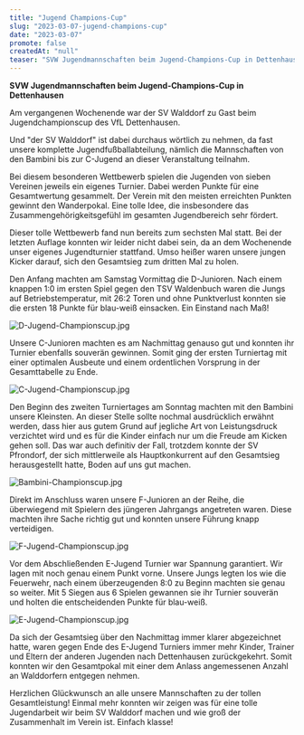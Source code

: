 ```yaml
---
title: "Jugend Champions-Cup"
slug: "2023-03-07-jugend-champions-cup"
date: "2023-03-07"
promote: false
createdAt: "null"
teaser: "SVW Jugendmannschaften beim Jugend-Champions-Cup in Dettenhausen"
---
```

**SVW Jugendmannschaften beim Jugend-Champions-Cup in Dettenhausen**

Am vergangenen Wochenende war der SV Walddorf zu Gast beim Jugendchampionscup des VfL Dettenhausen.

Und "der SV Walddorf" ist dabei durchaus wörtlich zu nehmen, da fast unsere komplette Jugendfußballabteilung, nämlich die Mannschaften von den Bambini bis zur C-Jugend an dieser Veranstaltung teilnahm.

Bei diesem besonderen Wettbewerb spielen die Jugenden von sieben Vereinen jeweils ein eigenes Turnier. Dabei werden Punkte für eine Gesamtwertung gesammelt. Der Verein mit den meisten erreichten Punkten gewinnt den Wanderpokal. Eine tolle Idee, die insbesondere das Zusammengehörigkeitsgefühl im gesamten Jugendbereich sehr fördert.

Dieser tolle Wettbewerb fand nun bereits zum sechsten Mal statt. Bei der letzten Auflage konnten wir leider nicht dabei sein, da an dem Wochenende unser eigenes Jugendturnier stattfand. Umso heißer waren unsere jungen Kicker darauf, sich den Gesamtsieg zum dritten Mal zu holen.

Den Anfang machten am Samstag Vormittag die D-Junioren. Nach einem knappen 1:0 im ersten Spiel gegen den TSV Waldenbuch waren die Jungs auf Betriebstemperatur, mit 26:2 Toren und ohne Punktverlust konnten sie die ersten 18 Punkte für blau-weiß einsacken. Ein Einstand nach Maß!

![D-Jugend-Championscup.jpg](/uploads/1_D_Jugend_Championscup_c9bb5a0e12.jpg)

Unsere C-Junioren machten es am Nachmittag genauso gut und konnten ihr Turnier ebenfalls souverän gewinnen. Somit ging der ersten Turniertag mit einer optimalen Ausbeute und einem ordentlichen Vorsprung in der Gesamttabelle zu Ende.

![C-Jugend-Championscup.jpg](/uploads/2_C_Jugend_Championscup_1e39d153e5.jpg)

Den Beginn des zweiten Turniertages am Sonntag machten mit den Bambini unsere Kleinsten. An dieser Stelle sollte nochmal ausdrücklich erwähnt werden, dass hier aus gutem Grund auf jegliche Art von Leistungsdruck verzichtet wird und es für die Kinder einfach nur um die Freude am Kicken gehen soll. Das war auch definitiv der Fall, trotzdem konnte der SV Pfrondorf, der sich mittlerweile als Hauptkonkurrent auf den Gesamtsieg herausgestellt hatte, Boden auf uns gut machen.

![Bambini-Championscup.jpg](/uploads/3_Bambini_Championscup_316613bee7.jpg)

Direkt im Anschluss waren unsere F-Junioren an der Reihe, die überwiegend mit Spielern des jüngeren Jahrgangs angetreten waren. Diese machten ihre Sache richtig gut und konnten unsere Führung knapp verteidigen.

![F-Jugend-Championscup.jpg](/uploads/4_F_Jugend_Championscup_0e008a5711.jpg)

Vor dem Abschließenden E-Jugend Turnier war Spannung garantiert. Wir lagen mit noch genau einem Punkt vorne. Unsere Jungs legten los wie die Feuerwehr, nach einem überzeugenden 8:0 zu Beginn machten sie genau so weiter. Mit 5 Siegen aus 6 Spielen gewannen sie ihr Turnier souverän und holten die entscheidenden Punkte für blau-weiß.

![E-Jugend-Championscup.jpg](/uploads/5_E_Jugend_Championscup_a59e75276b.jpg)

Da sich der Gesamtsieg über den Nachmittag immer klarer abgezeichnet hatte, waren gegen Ende des E-Jugend Turniers immer mehr Kinder, Trainer und Eltern der anderen Jugenden nach Dettenhausen zurückgekehrt. Somit konnten wir den Gesamtpokal mit einer dem Anlass angemessenen Anzahl an Walddorfern entgegen nehmen.

Herzlichen Glückwunsch an alle unsere Mannschaften zu der tollen Gesamtleistung! Einmal mehr konnten wir zeigen was für eine tolle Jugendarbeit wir beim SV Walddorf machen und wie groß der Zusammenhalt im Verein ist. Einfach klasse!
